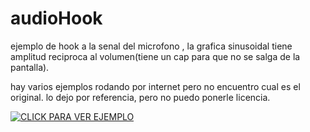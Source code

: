 # audioHook

ejemplo de hook a la senal del microfono , la grafica sinusoidal tiene amplitud reciproca al volumen(tiene un cap para que no se salga de la pantalla). 

hay varios ejemplos rodando por internet pero no encuentro cual es el original. lo dejo por referencia, pero no puedo ponerle licencia.



[![CLICK PARA VER EJEMPLO](http://img.youtube.com/vi/6IyVyqBYPWQ/0.jpg)](https://youtube.com/shorts/6IyVyqBYPWQ)
